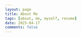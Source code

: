 ```yaml
---
layout: page
title: About Me
tags: [about, me, myself, resume]
date: 2025-04-17
comments: false
---
```


<!-- <center><a href="http://TolgaTatli.github.io/Moonrise"><b>Moon</b></a> is a minimal, one column jekyll theme.</center>

## Features

-   Minimal, you can focus on your content
-   Responsive
-   Disqus integration
-   Syntax highlighting
-   Optional post image
-   Social icons
-   Page for sharing projects
-   Optional background image
-   Simple navigation menu
-   MathJax support

## Preview

{% capture images %}
https://cloud.githubusercontent.com/assets/754514/14509720/61c61058-01d6-11e6-93ab-0918515ecd56.png
https://cloud.githubusercontent.com/assets/754514/14509716/61ac6c8e-01d6-11e6-879f-8308883de790.png
{% endcapture %}
{% include gallery images=images caption="Screenshots of Moon Theme" cols=2 %}

See a [live version of Moon](http://TolgaTatli.github.io/Moonrise) hosted on GitHub.

## Getting Started

To learn how to install and use this theme check out the [Setup Guide](http://taylantatli.me/Moon/moon-theme/) for more information.

[Install Moon](https://github.com/TolgaTatli/Moonrise){: .btn} -->
